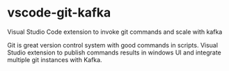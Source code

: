 # vscode-git-kafka
Visual Studio Code extension to invoke git commands and scale with kafka

Git is great version control system with good commands in scripts. Visual Studio extension to publish commands results in windows UI and integrate multiple git instances with Kafka.
